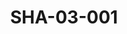 ---
pid: SHA-03-001
title: SHA-03-001
language: 'en '
collection: Sharhabil Ahmed
original_label: 
rights: Sharhabil Ahmed
location_of_original: Sharhabil Ahmed
photographer_or_studio: 
scanned_from: photograph 17.9 by 22.2
_date: 1953-1954
location: Omdurman
description: Hilal Youth Team among them Kamil Hussain Sharhabil Ahmed al Na'im Farajallah
  'Awad Siddiq Abdel Rahman Gasim al Sid Abu Shanab 'Awadain 'Abdu Abdel Gadir Kamal
  Muhammad Yusef
additional_notes: 
permission_display: 'yes'
on_server: 'no'
on_website: 'no'
permalink: "/archive/en/sha-03-001.html"
layout: photo-page
---